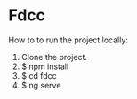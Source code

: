 # Fdcc

How to to run the project locally:

1. Clone the project.
2. $ npm install
3. $ cd fdcc 
4. $ ng serve
